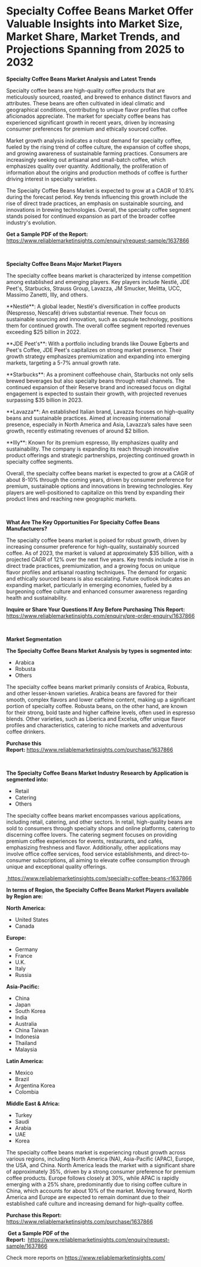 <p><h1>Specialty Coffee Beans Market Offer Valuable Insights into Market Size, Market Share, Market Trends, and Projections Spanning from 2025 to 2032</h1></p><p><strong>Specialty Coffee Beans Market Analysis and Latest Trends</strong></p>
<p><p>Specialty coffee beans are high-quality coffee products that are meticulously sourced, roasted, and brewed to enhance distinct flavors and attributes. These beans are often cultivated in ideal climatic and geographical conditions, contributing to unique flavor profiles that coffee aficionados appreciate. The market for specialty coffee beans has experienced significant growth in recent years, driven by increasing consumer preferences for premium and ethically sourced coffee.</p><p>Market growth analysis indicates a robust demand for specialty coffee, fueled by the rising trend of coffee culture, the expansion of coffee shops, and growing awareness of sustainable farming practices. Consumers are increasingly seeking out artisanal and small-batch coffee, which emphasizes quality over quantity. Additionally, the proliferation of information about the origins and production methods of coffee is further driving interest in specialty varieties.</p><p>The Specialty Coffee Beans Market is expected to grow at a CAGR of 10.8% during the forecast period. Key trends influencing this growth include the rise of direct trade practices, an emphasis on sustainable sourcing, and innovations in brewing technologies. Overall, the specialty coffee segment stands poised for continued expansion as part of the broader coffee industry's evolution.</p></p>
<p><strong>Get a Sample PDF of the Report:&nbsp;</strong> <a href="https://www.reliablemarketinsights.com/enquiry/request-sample/1637866?utm_campaign=3014&utm_medium=2&utm_source=Github&utm_content=ia&utm_term=07032025&utm_id=specialty-coffee-beans">https://www.reliablemarketinsights.com/enquiry/request-sample/1637866</a></p>
<p>&nbsp;</p>
<p><strong>Specialty Coffee Beans Major Market Players</strong></p>
<p><p>The specialty coffee beans market is characterized by intense competition among established and emerging players. Key players include Nestlé, JDE Peet's, Starbucks, Strauss Group, Lavazza, JM Smucker, Melitta, UCC, Massimo Zanetti, Illy, and others.</p><p>**Nestlé**: A global leader, Nestlé's diversification in coffee products (Nespresso, Nescafé) drives substantial revenue. Their focus on sustainable sourcing and innovation, such as capsule technology, positions them for continued growth. The overall coffee segment reported revenues exceeding $25 billion in 2022.</p><p>**JDE Peet's**: With a portfolio including brands like Douwe Egberts and Peet's Coffee, JDE Peet's capitalizes on strong market presence. Their growth strategy emphasizes premiumization and expanding into emerging markets, targeting a 5-7% annual growth rate.</p><p>**Starbucks**: As a prominent coffeehouse chain, Starbucks not only sells brewed beverages but also specialty beans through retail channels. The continued expansion of their Reserve brand and increased focus on digital engagement is expected to sustain their growth, with projected revenues surpassing $35 billion in 2023.</p><p>**Lavazza**: An established Italian brand, Lavazza focuses on high-quality beans and sustainable practices. Aimed at increasing international presence, especially in North America and Asia, Lavazza’s sales have seen growth, recently estimating revenues of around $2 billion.</p><p>**Illy**: Known for its premium espresso, Illy emphasizes quality and sustainability. The company is expanding its reach through innovative product offerings and strategic partnerships, projecting continued growth in specialty coffee segments.</p><p>Overall, the specialty coffee beans market is expected to grow at a CAGR of about 8-10% through the coming years, driven by consumer preference for premium, sustainable options and innovations in brewing technologies. Key players are well-positioned to capitalize on this trend by expanding their product lines and reaching new geographic markets.</p></p>
<p>&nbsp;</p>
<p><strong>What Are The Key Opportunities For Specialty Coffee Beans Manufacturers?</strong></p>
<p><p>The specialty coffee beans market is poised for robust growth, driven by increasing consumer preference for high-quality, sustainably sourced coffee. As of 2023, the market is valued at approximately $35 billion, with a projected CAGR of 12% over the next five years. Key trends include a rise in direct trade practices, premiumization, and a growing focus on unique flavor profiles and artisanal roasting techniques. The demand for organic and ethically sourced beans is also escalating. Future outlook indicates an expanding market, particularly in emerging economies, fueled by a burgeoning coffee culture and enhanced consumer awareness regarding health and sustainability.</p></p>
<p><strong>Inquire or Share Your Questions If Any Before Purchasing This Report:</strong> <a href="https://www.reliablemarketinsights.com/enquiry/pre-order-enquiry/1637866?utm_campaign=3014&utm_medium=2&utm_source=Github&utm_content=ia&utm_term=07032025&utm_id=specialty-coffee-beans">https://www.reliablemarketinsights.com/enquiry/pre-order-enquiry/1637866</a></p>
<p>&nbsp;</p>
<p><strong>Market Segmentation</strong></p>
<p><strong>The Specialty Coffee Beans Market Analysis by types is segmented into:</strong></p>
<p><ul><li>Arabica</li><li>Robusta</li><li>Others</li></ul></p>
<p><p>The specialty coffee beans market primarily consists of Arabica, Robusta, and other lesser-known varieties. Arabica beans are favored for their smooth, complex flavors and lower caffeine content, making up a significant portion of specialty coffee. Robusta beans, on the other hand, are known for their strong, bold taste and higher caffeine levels, often used in espresso blends. Other varieties, such as Liberica and Excelsa, offer unique flavor profiles and characteristics, catering to niche markets and adventurous coffee drinkers.</p></p>
<p><strong>Purchase this Report:&nbsp;</strong><a href="https://www.reliablemarketinsights.com/purchase/1637866?utm_campaign=3014&utm_medium=2&utm_source=Github&utm_content=ia&utm_term=07032025&utm_id=specialty-coffee-beans">https://www.reliablemarketinsights.com/purchase/1637866</a></p>
<p>&nbsp;</p>
<p><strong>The Specialty Coffee Beans Market Industry Research by Application is segmented into:</strong></p>
<p><ul><li>Retail</li><li>Catering</li><li>Others</li></ul></p>
<p><p>The specialty coffee beans market encompasses various applications, including retail, catering, and other sectors. In retail, high-quality beans are sold to consumers through specialty shops and online platforms, catering to discerning coffee lovers. The catering segment focuses on providing premium coffee experiences for events, restaurants, and cafés, emphasizing freshness and flavor. Additionally, other applications may involve office coffee services, food service establishments, and direct-to-consumer subscriptions, all aiming to elevate coffee consumption through unique and exceptional quality offerings.</p></p>
<p><a href="https://www.reliablemarketinsights.com/specialty-coffee-beans-r1637866?utm_campaign=3014&utm_medium=2&utm_source=Github&utm_content=ia&utm_term=07032025&utm_id=specialty-coffee-beans">&nbsp;https://www.reliablemarketinsights.com/specialty-coffee-beans-r1637866</a></p>
<p><strong>In terms of Region, the Specialty Coffee Beans Market Players available by Region are:</strong></p>
<p>
    <p> <strong> North America: </strong>
        <ul>
            <li>United States</li>
            <li>Canada</li>
        </ul>
        </p> 
    <p> <strong> Europe: </strong>
        <ul>
            <li>Germany</li>
            <li>France</li>
            <li>U.K.</li>
            <li>Italy</li>
            <li>Russia</li>
        </ul>
        </p> 
    <p> <strong> Asia-Pacific: </strong>
        <ul>
            <li>China</li>
            <li>Japan</li>
            <li>South Korea</li>
            <li>India</li>
            <li>Australia</li>
            <li>China Taiwan</li>
            <li>Indonesia</li>
            <li>Thailand</li>
            <li>Malaysia</li>
        </ul>
        </p> 
    <p> <strong> Latin America: </strong>
        <ul>
            <li>Mexico</li>
            <li>Brazil</li>
            <li>Argentina Korea</li>
            <li>Colombia</li>
        </ul>
        </p> 
    <p> <strong> Middle East & Africa: </strong>
        <ul>
            <li>Turkey</li>
            <li>Saudi</li>
            <li>Arabia</li>
            <li>UAE</li>
            <li>Korea</li>
        </ul>
    </p>
    </p>
<p><p>The specialty coffee beans market is experiencing robust growth across various regions, including North America (NA), Asia-Pacific (APAC), Europe, the USA, and China. North America leads the market with a significant share of approximately 35%, driven by a strong consumer preference for premium coffee products. Europe follows closely at 30%, while APAC is rapidly emerging with a 25% share, predominantly due to rising coffee culture in China, which accounts for about 10% of the market. Moving forward, North America and Europe are expected to remain dominant due to their established café culture and increasing demand for high-quality coffee.</p></p>
<p><strong>Purchase this Report: </strong><a href="https://www.reliablemarketinsights.com/purchase/1637866?utm_campaign=3014&utm_medium=2&utm_source=Github&utm_content=ia&utm_term=07032025&utm_id=specialty-coffee-beans">https://www.reliablemarketinsights.com/purchase/1637866</a></p>
<p>&nbsp;<strong>Get a Sample PDF of the Report:&nbsp;&nbsp;</strong><a href="https://www.reliablemarketinsights.com/enquiry/request-sample/1637866?utm_campaign=3014&utm_medium=2&utm_source=Github&utm_content=ia&utm_term=07032025&utm_id=specialty-coffee-beans">https://www.reliablemarketinsights.com/enquiry/request-sample/1637866</a></p>
<p><strong></strong></p>
<p>Check more reports on <a href="https://www.reliablemarketinsights.com/?utm_campaign=3014&utm_medium=2&utm_source=Github&utm_content=ia&utm_term=07032025&utm_id=specialty-coffee-beans">https://www.reliablemarketinsights.com/</a></p>